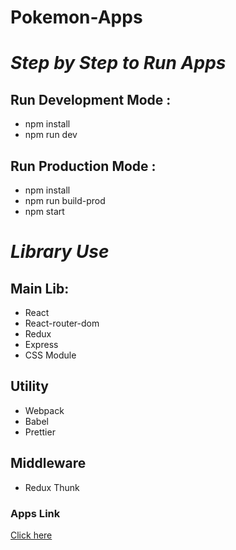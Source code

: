 # Pokemon-Apps

# *Step by Step to Run Apps*

## Run Development Mode :
- npm install
- npm run dev

## Run Production Mode :
- npm install
- npm run build-prod
- npm start

# *Library Use*

## Main Lib:
- React
- React-router-dom
- Redux
- Express
- CSS Module

## Utility
- Webpack
- Babel
- Prettier

## Middleware
- Redux Thunk


### Apps Link
[Click here](https://pokemon-apps.herokuapp.com/)